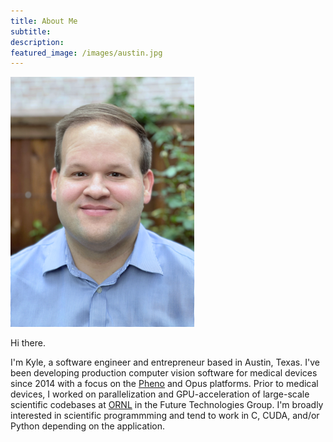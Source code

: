 ```yaml
---
title: About Me
subtitle: 
description: 
featured_image: /images/austin.jpg
---
```


![Me](/images/headshot.png)

Hi there.

I'm Kyle, a software engineer and entrepreneur based in Austin, Texas. 
I've been developing production computer vision software for medical devices since 2014
with a focus on the [Pheno](/project/pheno) and Opus platforms. 
Prior to medical devices, I worked on parallelization and GPU-acceleration of large-scale
scientific codebases at [ORNL](http://ornl.gov) in the Future Technologies Group.
I'm broadly interested in scientific programmming and tend to work in C, CUDA, and/or Python
depending on the application. 

